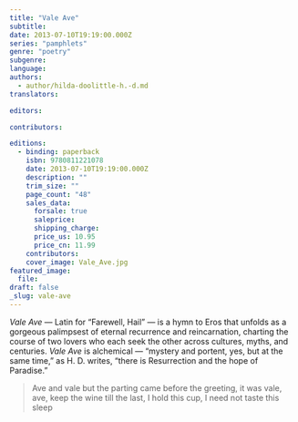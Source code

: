 ```yaml
---
title: "Vale Ave"
subtitle:
date: 2013-07-10T19:19:00.000Z
series: "pamphlets"
genre: "poetry"
subgenre:
language:
authors:
  - author/hilda-doolittle-h.-d.md
translators:

editors:

contributors:

editions:
  - binding: paperback
    isbn: 9780811221078
    date: 2013-07-10T19:19:00.000Z
    description: ""
    trim_size: ""
    page_count: "48"
    sales_data:
      forsale: true
      saleprice:
      shipping_charge:
      price_us: 10.95
      price_cn: 11.99
    contributors:
    cover_image: Vale_Ave.jpg
featured_image:
  file:
draft: false
_slug: vale-ave
---
```


_Vale Ave_ — Latin for “Farewell, Hail” — is a hymn to Eros that unfolds as a gorgeous palimpsest of eternal recurrence and reincarnation, charting the course of two lovers who each seek the other across cultures, myths, and centuries. _Vale Ave_ is alchemical — “mystery and portent, yes, but at the same time,” as H. D. writes, “there is Resurrection and the hope of Paradise.”

> Ave and vale but the parting came
> before the greeting, it was vale, ave,
> keep the wine till the last,
> I hold this cup, I need not taste this sleep

